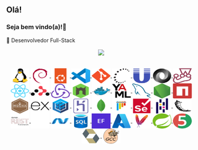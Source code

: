 ## Olá! 
### Seja bem vindo(a)!👋

🔭 Desenvolvedor Full-Stack </br>

<div align="center">

  <a href="https://github.com/p4n1k0">
  <img align="center" height="300em"  align="center" src="https://github-readme-stats.vercel.app/api/top-langs/?username=p4n1k0&layout=compact&langs_count=20&theme=react" />
  
</div>
 <br>
<div  align="center"> 
  <div style="display: inline_block"><br>
  <img align="center" alt="Linux" height="40" width="50" src="https://raw.githubusercontent.com/devicons/devicon/master/icons/linux/linux-original.svg">
  <img align="center" alt="Debian" height="40" width="50" src="https://raw.githubusercontent.com/devicons/devicon/master/icons/debian/debian-original.svg">
  <img align="center" alt="Ubuntu" height="40" width="50" src="https://github.com/devicons/devicon/blob/master/icons/ubuntu/ubuntu-original.svg">
  <img align="center" alt="VScode" height="40" width="50" src="https://github.com/devicons/devicon/blob/master/icons/vscode/vscode-original.svg">
  <img align="center" alt="Git" height="40" width="50" src="https://raw.githubusercontent.com/devicons/devicon/master/icons/git/git-original.svg">
  <img align="center" alt="Ssh" height="40" width="50" src="https://github.com/devicons/devicon/blob/master/icons/ssh/ssh-original.svg">
  <img align="center" alt="Unix" height="40" width="50" src="https://raw.githubusercontent.com/devicons/devicon/master/icons/unix/unix-original.svg">
  <img align="center" alt="JSON" height="40" width="50" src="https://raw.githubusercontent.com/devicons/devicon/master/icons/json/json-original.svg">
  <img align="center" alt="Jest" height="40" width="50" src="https://github.com/devicons/devicon/blob/master/icons/jest/jest-plain.svg">
  <img align="center" alt="React" height="40" width="50" src="https://raw.githubusercontent.com/devicons/devicon/master/icons/react/react-original.svg">
  <img align="center" alt="ReactRouter" height="40" width="50" src="https://github.com/devicons/devicon/blob/master/icons/reactrouter/reactrouter-original.svg">
  <img align="center" alt="Redux" height="40" width="50" src="https://raw.githubusercontent.com/devicons/devicon/master/icons/redux/redux-original.svg">
  <img align="center" alt="Nodemon" height="40" width="50" src="https://github.com/devicons/devicon/blob/master/icons/nodemon/nodemon-original.svg">
  <img align="center" alt="Docker" height="40" width="50" src="https://raw.githubusercontent.com/devicons/devicon/master/icons/docker/docker-original.svg">
  <img align="center" alt="Yaml" height="40" width="50" src="https://github.com/devicons/devicon/blob/master/icons/yaml/yaml-original.svg">
  <img align="center" alt="MySQL" height="40" width="50" src="https://raw.githubusercontent.com/devicons/devicon/master/icons/mysql/mysql-original.svg">
  <img align="center" alt="Node" height="40" width="50" src="https://raw.githubusercontent.com/devicons/devicon/master/icons/nodejs/nodejs-original.svg">
  <img align="center" alt="NPM" height="40" width="50" src="https://github.com/devicons/devicon/blob/master/icons/npm/npm-original.svg">
  <img align="center" alt="Mocha" height="40" width="50" src="https://github.com/devicons/devicon/blob/master/icons/mocha/mocha-original.svg">
  <img align="center" alt="Express" height="40" width="50" src="https://raw.githubusercontent.com/devicons/devicon/master/icons/express/express-original.svg">
  <img align="center" alt="Sequelize" height="40" width="50" src="https://raw.githubusercontent.com/devicons/devicon/master/icons/sequelize/sequelize-original.svg">
  <img align="center" alt="Heroku" height="40" width="50" src="https://raw.githubusercontent.com/devicons/devicon/master/icons/heroku/heroku-original.svg">
  <img align="center" alt="MongoDB" height="40" width="50" src="https://github.com/devicons/devicon/blob/master/icons/mongodb/mongodb-original.svg"> 
  <img align="center" alt="Pytest" height="40" width="50" src="https://github.com/devicons/devicon/blob/master/icons/pytest/pytest-original.svg">
  <img align="center" alt="Selenium" height="40" width="50" src="https://github.com/devicons/devicon/blob/master/icons/selenium/selenium-original.svg">
  <img align="center" alt="Pandas" height="40" width="50" src="https://github.com/devicons/devicon/blob/master/icons/pandas/pandas-original.svg">
  <img align="center" alt="Flask" height="40" width="50" src="https://github.com/devicons/devicon/blob/master/icons/flask/flask-original.svg">
  <img align="center" alt="DjangoRest" height="40" width="50" src="https://github.com/devicons/devicon/blob/master/icons/djangorest/djangorest-original.svg">
  <img align="center" alt="Railway" height="40" width="50" src="https://raw.githubusercontent.com/devicons/devicon/master/icons/railway/railway-original.svg">
  <img align="center" alt="Dot-Net" height="40" width="50" src="https://github.com/devicons/devicon/blob/master/icons/dot-net/dot-net-original.svg">
  <img align="center" alt="Azure-Database" height="40" width="50" src="https://github.com/devicons/devicon/blob/master/icons/azuresqldatabase/azuresqldatabase-original.svg">
  <img align="center" alt="Entity-Framework" height="40" width="50" src="https://github.com/devicons/devicon/blob/master/icons/entityframeworkcore/entityframeworkcore-original.svg">
  <img align="center" alt="Azure" height="40" width="50" src="https://raw.githubusercontent.com/devicons/devicon/master/icons/azure/azure-original.svg">
  <img align="center" alt="Maven" height="40" width="50" src="https://github.com/devicons/devicon/blob/master/icons/maven/maven-original.svg">
  <img align="center" alt="Spring" height="40" width="50" src="https://github.com/devicons/devicon/blob/master/icons/spring/spring-original.svg"> 
  <img align="center" alt="Junit" height="40" width="50" src="https://github.com/devicons/devicon/blob/master/icons/junit/junit-original.svg"> 
  <img align="center" alt="Hibernate" height="40" width="50" src="https://github.com/devicons/devicon/blob/master/icons/hibernate/hibernate-original.svg">
  <img align="center" alt="Gcc" height="40" width="50" src="https://github.com/devicons/devicon/blob/master/icons/gcc/gcc-original.svg"> 
</div>

   
 
</div>
